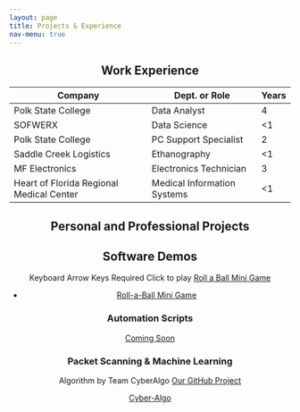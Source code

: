 ```yaml
---
layout: page
title: Projects & Experience
nav-menu: true
---
```


<!-- Main -->
<div id="main" class="alt">

<!-- One -->
<section id="one">
	<div class="inner">
		<header class="major">
			<h1>Work Experience</h1>
<div class="table-wrapper">
	<table>
		<thead>
			<tr>
				<th>Company</th>
				<th>Dept. or Role</th>
				<th>Years</th>
			</tr>
		</thead>
		<tbody>
			<tr>
				<td>Polk State College</td>
				<td>Data Analyst</td>
				<td>4</td>
			</tr>
			<tr>
				<td>SOFWERX</td>
				<td>Data Science</td>
				<td><1</td>
			</tr>
			<tr>
				<td>Polk State College</td>
				<td>PC Support Specialist</td>
				<td>2</td>
			</tr>
			<tr>
				<td>Saddle Creek Logistics</td>
				<td>Ethanography</td>
				<td><1</td>
			</tr>
			<tr>
				<td>MF Electronics</td>
				<td>Electronics Technician</td>
				<td>3</td>
			</tr>
				<tr>
				<td>Heart of Florida Regional Medical Center</td>
				<td>Medical Information Systems</td>
				<td><1</td>
			</tr>
		</tbody>
		<tfoot>
		</tfoot>
	</table>
</div>

		
<h1>Personal and Professional Projects</h1>
<h2 id="content">Software Demos</h2>

<p>Keyboard Arrow Keys Required Click to play <a href="https://luisfernandezjr.com/unity/index.html">Roll a Ball Mini Game</a></p>
<ul class="actions">
	<li><a href="https://luisfernandezjr.com/unity/index.html" class="button default">Roll-a-Ball Mini Game</a></li>
</ul>
<div class="row">
	<div class="6u 12u$(small)">
		<h3>Automation Scripts</h3>
		<p><a href="#" class="button default">Coming Soon</a></p>
	</div>
	<div class="6u$ 12u$(small)">
		<h3>Packet Scanning & Machine Learning</h3>
		<p>Algorithm by Team CyberAlgo <a href="https://github.com/LuisFernandezJr/cyber-algo"> Our GitHub Project</a></p>
		<p><a href="https://github.com/LuisFernandezJr/cyber-algo" class="button default">Cyber-Algo</a></p>
	</div>
	<!-- Break
	<div class="4u 12u$(medium)">
		<h3>Scipts & Programs</h3>
		<p>Financial Aid Data</p>
	</div>
	<div class="4u 12u$(medium)">
		<h3>Networking</h3>
		<p>Sample Content</p>
	</div>
	<div class="4u$ 12u$(medium)">
		<h3>Sample Content</h3>
		<p>Sample Content</p>
	</div>
 	-->
</div>

</div>
